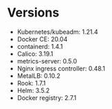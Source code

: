 # Versions

* Kubernetes/kubeadm: 1.21.4
* Docker CE: 20.04
* containerd: 1.4.1
* Calico: 3.19.1
* metrics-server: 0.5.0 
* Nginx ingress controller: 0.48.1
* MetalLB: 0.10.2
* Rook: 1.7.1
* Helm: 3.5.2
* Docker registry: 2.7.1
